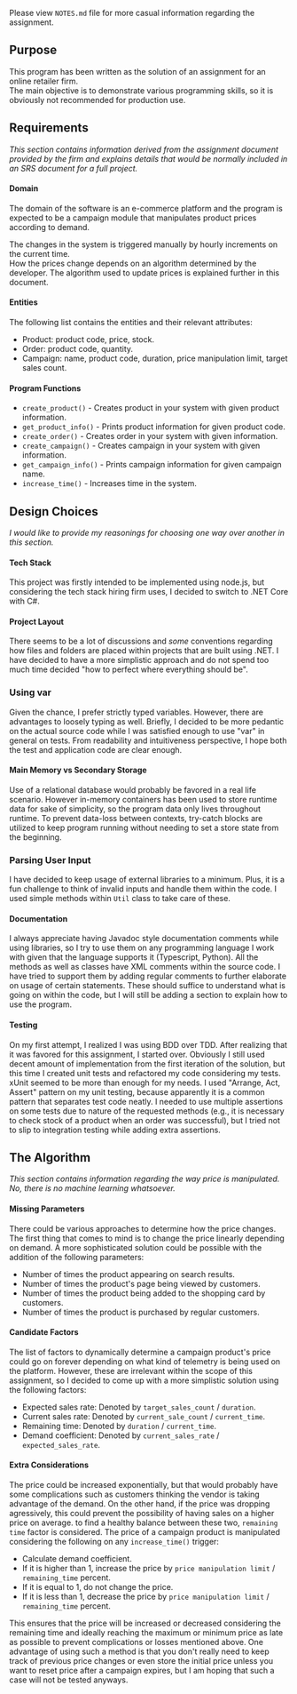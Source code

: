 Please view `NOTES.md` file for more casual information regarding the assignment.
## Purpose ##
This program has been written as the solution of an assignment for an online retailer firm.  
The main objective is to demonstrate various programming skills, so it is obviously not recommended for production use.

## Requirements ##
*This section contains information derived from the assignment document provided by the firm and explains details that would be normally included in an SRS document for a full project.*
#### **Domain** ####
The domain of the software is an e-commerce platform and the program is expected to be a campaign module that manipulates product prices according to demand.

The changes in the system is triggered manually by hourly increments on the current time.  
How the prices change depends on an algorithm determined by the developer. The algorithm used to update prices is explained further in this document.
#### **Entities** ####
The following list contains the entities and their relevant attributes:
- Product: product code, price, stock.
- Order: product code, quantity.
- Campaign: name, product code, duration, price manipulation limit, target sales count.

#### **Program Functions** ####
- `create_product()` - Creates product in your system with given product information.
- `get_product_info()` - Prints product information for given product code.
- `create_order()` - Creates order in your system with given information.
- `create_campaign()` - Creates campaign in your system with given information.
- `get_campaign_info()` - Prints campaign information for given campaign name.
- `increase_time()` - Increases time in the system.
## Design Choices ##
*I would like to provide my reasonings for choosing one way over another in this section.*
#### **Tech Stack** ####
This project was firstly intended to be implemented using node.js, but considering the tech stack hiring firm uses, I decided to switch to .NET Core with C#.

#### **Project Layout** ####
There seems to be a lot of discussions and *some* conventions regarding how files and folders are placed within projects that are built using .NET. I have decided to have a more simplistic approach and do not spend too much time decided "how to perfect where everything should be".

### **Using var** ####
Given the chance, I prefer strictly typed variables. However, there are advantages to loosely typing as well. Briefly, I decided to be more pedantic on the actual source code while I was satisfied enough to use "var" in general on tests. From readability and intuitiveness perspective, I hope both the test and application code are clear enough.

#### **Main Memory vs Secondary Storage** ####
Use of a relational database would probably be favored in a real life scenario. However in-memory containers has been used to store runtime data for sake of simplicity, so the program data only lives throughout runtime. To prevent data-loss between contexts, try-catch blocks are utilized to keep program running without needing to set a store state from the beginning.

### **Parsing User Input** ###
I have decided to keep usage of external libraries to a minimum. Plus, it is a fun challenge to think of invalid inputs and handle them within the code. I used simple methods within `Util` class to take care of these.

#### **Documentation** ####
I always appreciate having Javadoc style documentation comments while using libraries, so I try to use them on any programming language I work with given that the language supports it (Typescript, Python). All the methods as well as classes have XML comments within the source code. I have tried to support them by adding regular comments to further elaborate on usage of certain statements. These should suffice to understand what is going on within the code, but I will still be adding a section to explain how to use the program.

#### **Testing** ####
On my first attempt, I realized I was using BDD over TDD. After realizing that it was favored for this assignment, I started over. Obviously I still used decent amount of implementation from the first iteration of the solution, but this time I created unit tests and refactored my code considering my tests. xUnit seemed to be more than enough for my needs. I used "Arrange, Act, Assert" pattern on my unit testing, because apparently it is a common pattern that separates test code neatly. I needed to use multiple assertions on some tests due to nature of the requested methods (e.g., it is necessary to check stock of a product when an order was successful), but I tried not to slip to integration testing while adding extra assertions.

## The Algorithm ##
*This section contains information regarding the way price is manipulated. No, there is no machine learning whatsoever.*
#### **Missing Parameters** ####
There could be various approaches to determine how the price changes. The first thing that comes to mind is to change the price linearly depending on demand. A more sophisticated solution could be possible with the addition of the following parameters:
- Number of times the product appearing on search results.
- Number of times the product's page being viewed by customers.
- Number of times the product being added to the shopping card by customers.
- Number of times the product is purchased by regular customers.  
#### **Candidate Factors** ####
The list of factors to dynamically determine a campaign product's price could go on forever depending on what kind of telemetry is being used on the platform. However, these are irrelevant within the scope of this assignment, so I decided to come up with a more simplistic solution using the following factors:
- Expected sales rate: Denoted by `target_sales_count` / `duration`.
- Current sales rate: Denoted by `current_sale_count` / `current_time`.
- Remaining time: Denoted by `duration` / `current_time`.
- Demand coefficient: Denoted by `current_sales_rate` / `expected_sales_rate`.
#### **Extra Considerations** ####
The price could be increased exponentially, but that would probably have some complications such as customers thinking the vendor is taking advantage of the demand. On the other hand, if the price was dropping agressively, this could prevent the possibility of having sales on a higher price on average. to find a healthy balance between these two, `remaining time` factor is considered. The price of a campaign product is manipulated considering the following on any `increase_time()` trigger:
- Calculate demand coefficient.
- If it is higher than 1, increase the price by `price manipulation limit` / `remaining_time` percent.
- If it is equal to 1, do not change the price.
- If it is less than 1, decrease the price by `price manipulation limit` / `remaining_time` percent.

This ensures that the price will be increased or decreased considering the remaining time and ideally reaching the maximum or minimum price as late as possible to prevent complications or losses mentioned above. One advantage of using such a method is that you don't really need to keep track of previous price changes or even store the initial price unless you want to reset price after a campaign expires, but I am hoping that such a case will not be tested anyways.

